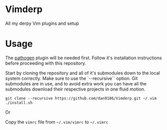 # Vimderp
All my derpy Vim plugins and setup

# Usage
The [pathogen](https://github.com/tpope/vim-pathogen) plugin will be needed first.  Follow it's installation instructions before proceeding with this repository.

Start by cloning the repository and all of it's submodules down to the local system correctly.  Make sure to use the `--recursive`` option.  Git submodules are in use, and to avoid extra work you can have all the submodules download their respective projects in one fluid motion.

```
git clone --recursive https://github.com/dan9186/Vimderp.git ~/.vim
./install.sh
```
Or

Copy the `vimrc` file from `~/.vim/vimrc` to `~/.vimrc`
